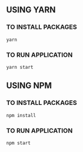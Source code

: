 ## USING YARN

### TO INSTALL PACKAGES
`yarn`

### TO RUN APPLICATION
`yarn start`

## USING NPM

### TO INSTALL PACKAGES
`npm install`

### TO RUN APPLICATION
`npm start`
